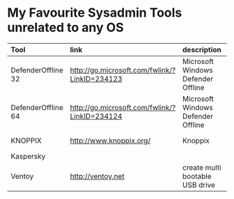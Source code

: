 # My Favourite Sysadmin Tools unrelated to any OS

| Tool               | link                                            | description                        | category   |
| :----------------- | :---------------------------------------------- | :--------------------------------- | :--------- |
| DefenderOffline 32 | <http://go.microsoft.com/fwlink/?LinkID=234123> | Microsoft Windows Defender Offline | AntiVirus  |
| DefenderOffline 64 | <http://go.microsoft.com/fwlink/?LinkID=234124> | Microsoft Windows Defender Offline | AntiVirus  |
| KNOPPIX            | <http://www.knoppix.org/>                       | Knoppix                            | Live Linux |
| Kaspersky          |                                                 |                                    | Antivirus  |
| Ventoy             | <http://ventoy.net>                             | create multi bootable USB drive    | Boot-Media |
